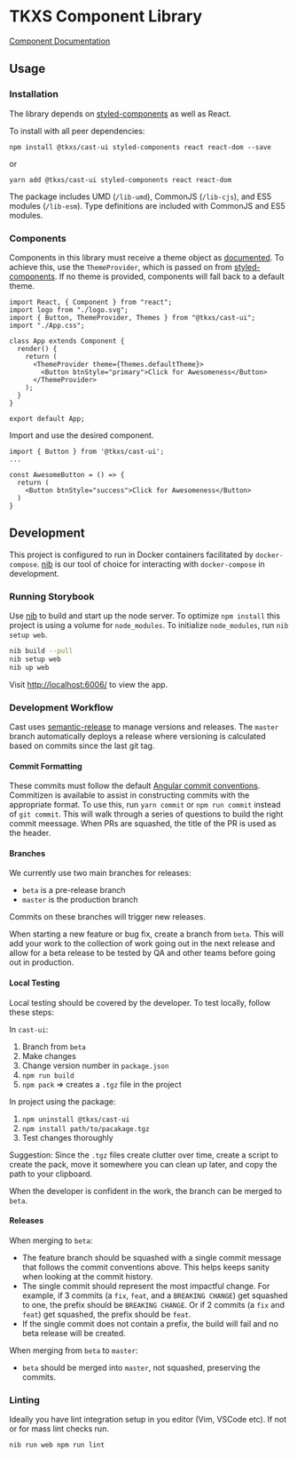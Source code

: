 # TKXS Component Library

[Component Documentation](https://technekes.github.io/cast-ui/)

## Usage

### Installation

The library depends on [styled-components](https://www.styled-components.com/)
as well as React.

To install with all peer dependencies:

```
npm install @tkxs/cast-ui styled-components react react-dom --save
```

or

```
yarn add @tkxs/cast-ui styled-components react react-dom
```

The package includes UMD (`/lib-umd`), CommonJS (`/lib-cjs`), and ES5 modules (`/lib-esm`).
Type definitions are included with CommonJS and ES5 modules.

### Components

Components in this library must receive a theme object as
[documented](https://technekes.github.io/cast-ui/). To achieve this,
use the `ThemeProvider`, which is passed on from
[styled-components](https://www.styled-components.com/docs/advanced#theming).
If no theme is provided, components will fall back to a default theme.

```
import React, { Component } from "react";
import logo from "./logo.svg";
import { Button, ThemeProvider, Themes } from "@tkxs/cast-ui";
import "./App.css";

class App extends Component {
  render() {
    return (
      <ThemeProvider theme={Themes.defaultTheme}>
        <Button btnStyle="primary">Click for Awesomeness</Button>
      </ThemeProvider>
    );
  }
}

export default App;

```

Import and use the desired component.

```
import { Button } from '@tkxs/cast-ui';
...

const AwesomeButton = () => {
  return (
    <Button btnStyle="success">Click for Awesomeness</Button>
  )
}
```

## Development

This project is configured to run in Docker containers facilitated by
`docker-compose`. [nib](https://github.com/technekes/nib) is our tool of
choice for interacting with `docker-compose` in development.

### Running Storybook

Use [nib](https://github.com/technekes/nib) to build and start up the node
server. To optimize `npm install` this project is using a volume for
`node_modules`. To initialize `node_modules`, run `nib setup web`.

```sh
nib build --pull
nib setup web
nib up web
```

Visit [http://localhost:6006/](http://localhost:6006/) to view the app.

### Development Workflow

Cast uses [semantic-release](https://github.com/semantic-release/semantic-release)
to manage versions and releases. The `master` branch automatically deploys a release
where versioning is calculated based on commits since the last git tag.

#### Commit Formatting

These commits must follow the default
[Angular commit conventions](https://github.com/angular/angular.js/blob/master/DEVELOPERS.md#-git-commit-guidelines).
Commitizen is available to assist in constructing commits with the appropriate format.
To use this, run `yarn commit` or `npm run commit` instead of `git commit`. This will
walk through a series of questions to build the right commit meessage. When PRs are
squashed, the title of the PR is used as the header.

#### Branches

We currently use two main branches for releases:

- `beta` is a pre-release branch
- `master` is the production branch

Commits on these branches will trigger new releases.

When starting a new feature or bug fix, create a branch from `beta`. This will add your
work to the collection of work going out in the next release and allow for a beta release
to be tested by QA and other teams before going out in production.

#### Local Testing

Local testing should be covered by the developer. To test locally, follow these steps:

In `cast-ui`:

1. Branch from `beta`
2. Make changes
3. Change version number in `package.json`
4. `npm run build`
5. `npm pack` => creates a `.tgz` file in the project

In project using the package:

1. `npm uninstall @tkxs/cast-ui`
2. `npm install path/to/pacakage.tgz`
3. Test changes thoroughly

Suggestion: Since the `.tgz` files create clutter over time, create a script to create the pack,
move it somewhere you can clean up later, and copy the path to your clipboard.

When the developer is confident in the work, the branch can be merged to `beta`.

#### Releases

When merging to `beta`:

- The feature branch should be squashed with a single commit message that follows the commit conventions above. This helps keeps sanity when looking at the commit history.
- The single commit should represent the most impactful change. For example, if 3 commits (a `fix`, `feat`, and a `BREAKING CHANGE`) get squashed to one, the prefix should be `BREAKING CHANGE`. Or if 2 commits (a `fix` and `feat`) get squashed, the prefix should be `feat`.
- If the single commit does not contain a prefix, the build will fail and no beta release will be created.

When merging from `beta` to `master`:

- `beta` should be merged into `master`, not squashed, preserving the commits.

### Linting

Ideally you have lint integration setup in you editor (Vim, VSCode etc).
If not or for mass lint checks run.

```sh
nib run web npm run lint
```
